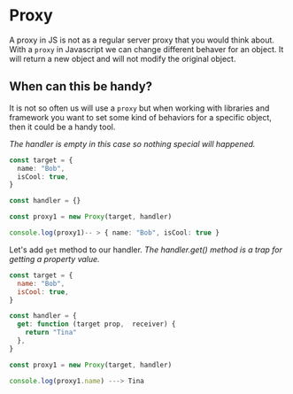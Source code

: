 # Proxy

A proxy in JS is not as a regular server proxy that you would think about.
With a `proxy` in Javascript we can change different behaver for an object.
It will return a new object and will not modify the original object.

## When can this be handy?

It is not so often us will use a `proxy` but when working with libraries and framework you want to set some kind of behaviors for a specific object, then it could be a handy tool.

_The handler is empty in this case so nothing special will happened._

```ts
const target = {
  name: "Bob",
  isCool: true,
}

const handler = {}

const proxy1 = new Proxy(target, handler)

console.log(proxy1)-- > { name: "Bob", isCool: true }
```

Let's add `get` method to our handler.
_The handler.get() method is a trap for getting a property value._

```js
const target = {
  name: "Bob",
  isCool: true,
}

const handler = {
  get: function (target prop,  receiver) {
    return "Tina"
  },
}

const proxy1 = new Proxy(target, handler)

console.log(proxy1.name) ---> Tina
```
